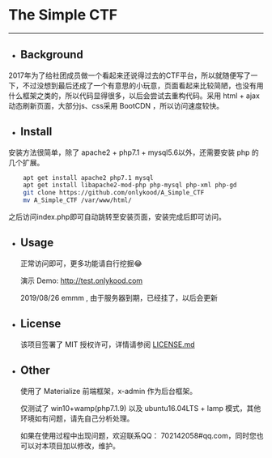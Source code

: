 # The Simple CTF

---

* ## Background

2017年为了给社团成员做一个看起来还说得过去的CTF平台，所以就随便写了一下，不过没想到最后还成了一个有意思的小玩意，页面看起来比较简陋，也没有用什么框架之类的，所以代码显得很多，以后会尝试去重构代码。采用 html + ajax 动态刷新页面，大部分js、css采用 BootCDN ，所以访问速度较快。

* ## Install

安装方法很简单，除了 apache2 + php7.1 + mysql5.6以外，还需要安装 php 的几个扩展。

```bash
    apt get install apache2 php7.1 mysql
    apt get install libapache2-mod-php php-mysql php-xml php-gd
    git clone https://github.com/onlykood/A_Simple_CTF
    mv A_Simple_CTF /var/www/html/
```

之后访问index.php即可自动跳转至安装页面，安装完成后即可访问。

* ## Usage

    正常访问即可，更多功能请自行挖掘😂

    演示 Demo: <http://test.onlykood.com>

    2019/08/26
    emmm , 由于服务器到期，已经挂了，以后会更新

* ## License

    该项目签署了 MIT 授权许可，详情请参阅 [LICENSE.md](https://github.com/onlykood/A_Simple_CTF/master/LICENSE)

* ## Other

    使用了 Materialize 前端框架，x-admin 作为后台框架。

    仅测试了 win10+wamp(php7.1.9) 以及 ubuntu16.04LTS + lamp 模式，其他环境如有问题，请先自己分析处理。

    如果在使用过程中出现问题，欢迎联系QQ： 702142058#qq.com，同时您也可以对本项目加以修改，维护。
